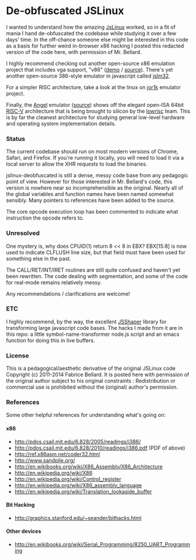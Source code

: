 De-obfuscated JSLinux
=========================================================

I wanted to understand how the amazing [JsLinux][1] worked, so in a
fit of mania I hand de-obfuscated the codebase while studying it over
a few days' time.  In the off-chance someone else might be interested
in this code as a basis for further weird in-browser x86 hacking I
posted this redacted version of the code here, with permission of
Mr. Bellard.

I highly recommend checking out another open-source x86 emulation
project that includes vga support, "v86" ([demo][6] / [source][7]).
There's yet another open-source 386-style emulator in javascript
called [jslm32][3].

For a simpler RISC architecture, take a look at the linux on
[jor1k][5] emulator project.

Finally, the [Angel][8] emulator ([source][9]) shows off the elegant
open-ISA 64bit [RISC-V][10] architecture that is being brought to
silicon by the [lowrisc][11] team.  This is by far the cleanest
architecture for studying general low-level hardware and operating
system implementation details.

### Status

The current codebase should run on most modern versions of Chrome,
Safari, and Firefox.  If you're running it locally, you will need to
load it via a local server to allow the XHR requests to load the
binaries.

jslinux-deobfuscated is still a dense, messy code base from any
pedagogic point of view.  However for those interested in
Mr. Bellard's code, this version is nowhere near so incomprehensible
as the original.  Nearly all of the global variables and function
names have been named somewhat sensibly.  Many pointers to references
have been added to the source.

The core opcode execution loop has been commented to indicate what
instruction the opcode refers to.

### Unresolved

One mystery is, why does CPUID(1) return 8 << 8 in EBX? EBX[15:8] is
now used to indicate CLFLUSH line size, but that field must have been
used for something else in the past.

The CALL/RET/INT/IRET routines are still quite confused and haven't
yet been rewritten.  The code dealing with segmentation, and some of
the code for real-mode remains relatively messy.

Any recommendations / clarifications are welcome!

### ETC

I highly recommend, by the way, the excellent [JSShaper][2] library
for transforming large javascript code bases.  The hacks I made from
it are in this repo: a little symbol-name-transformer node.js script
and an emacs function for doing this in live buffers.

### License

This is a pedagogical/aesthetic derivative of the original JSLinux
code Copyright (c) 2011-2014 Fabrice Bellard.  It is posted here with
permission of the original author subject to his original
constraints : Redistribution or commercial use is prohibited without
the (original) author's permission.

### References
Some other helpful references for understanding what's going on:

#### x86
- http://pdos.csail.mit.edu/6.828/2005/readings/i386/
- http://pdos.csail.mit.edu/6.828/2010/readings/i386.pdf (PDF of above)
- http://ref.x86asm.net/coder32.html
- http://www.sandpile.org/
- http://en.wikibooks.org/wiki/X86_Assembly/X86_Architecture
- http://en.wikipedia.org/wiki/X86
- http://en.wikipedia.org/wiki/Control_register
- http://en.wikipedia.org/wiki/X86_assembly_language
- http://en.wikipedia.org/wiki/Translation_lookaside_buffer

#### Bit Hacking
- http://graphics.stanford.edu/~seander/bithacks.html

#### Other devices
- http://en.wikibooks.org/wiki/Serial_Programming/8250_UART_Programming

[1]: http://bellard.org/jslinux/tech.html
[2]: http://jsshaper.org
[3]: https://github.com/ubercomp/jslm32
[4]: https://bugs.webkit.org/show_bug.cgi?id=72154
[5]: https://github.com/s-macke/jor1k
[6]: http://copy.sh/v86/
[7]: https://github.com/copy/v86
[8]: http://riscv.org/angel/
[9]: https://github.com/ucb-bar/riscv-angel
[10]: http://riscv.org/
[11]: http://www.lowrisc.org/
